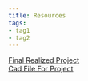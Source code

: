 ```yaml
---
title: Resources
tags:
- tag1
- tag2
---
```


[Final Realized Project]()<br>
[Cad File For Project](Team%20301%20CAD%20Model.zip)
